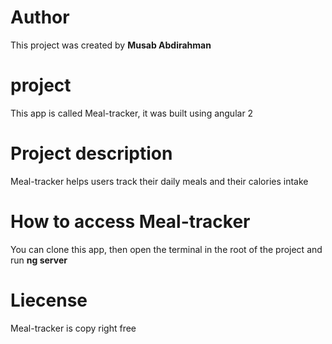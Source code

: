 # Author
This project was created by **Musab Abdirahman**

# project
This app is called Meal-tracker, it was built using angular 2

# Project description
Meal-tracker helps users track their daily meals and their calories intake

# How to access Meal-tracker
You can clone this app, then open the terminal in the root of the project and run **ng server**

# Liecense
Meal-tracker is copy right free
